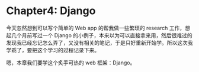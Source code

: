 # Chapter4: Django

今天忽然想到可以写个简单的 Web app 的帮我做一些繁琐的 research 工作，想起几个月前写过一个 Django 的小例子，本来以为可以直接拿来用，然后很难过的发现我已经忘记怎么弄了，又没有相关的笔记，于是只好重新开始学。所以这次我学乖了，要把这个学习的过程记录下来。

嗯，本章我们要学这个炙手可热的 web 框架：Django。
